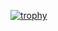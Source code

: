 [![trophy](https://github-profile-trophy.vercel.app/?username=ocss884)](https://github.com/ryo-ma/github-profile-trophy)
